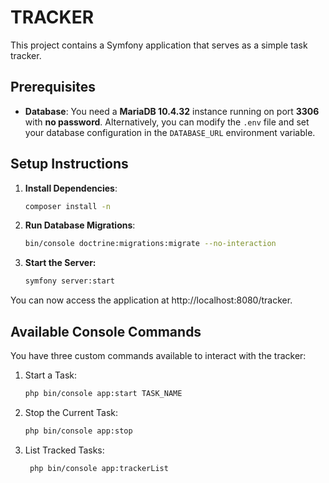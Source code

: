
# TRACKER

This project contains a Symfony application that serves as a simple task tracker.

## Prerequisites

- **Database**: You need a **MariaDB 10.4.32** instance running on port **3306** with **no password**. Alternatively, you can modify the `.env` file and set your database configuration in the `DATABASE_URL` environment variable.

## Setup Instructions

1. **Install Dependencies**:

   ```bash
   composer install -n

2. **Run Database Migrations**:

   ```bash
   bin/console doctrine:migrations:migrate --no-interaction

3. **Start the Server:**

   ```bash
   symfony server:start
You can now access the application at http://localhost:8080/tracker.

## Available Console Commands
You have three custom commands available to interact with the tracker:

1. Start a Task:
    ```bash
   php bin/console app:start TASK_NAME


2. Stop the Current Task:
    ```bash
    php bin/console app:stop

3. List Tracked Tasks:

   ```bash
    php bin/console app:trackerList